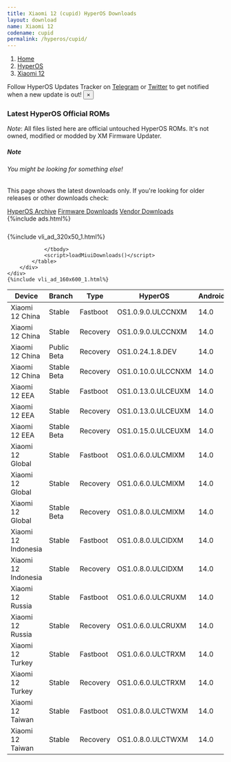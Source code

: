 ```yaml
---
title: Xiaomi 12 (cupid) HyperOS Downloads
layout: download
name: Xiaomi 12
codename: cupid
permalink: /hyperos/cupid/
---
```

<nav aria-label="breadcrumb">
    <ol class="breadcrumb">
        <li class="breadcrumb-item"><a href="/">Home</a></li>
        <li class="breadcrumb-item"><a href="/hyperos/">HyperOS</a></li>
        <li class="breadcrumb-item active" aria-current="page"><a href="/hyperos/cupid/">Xiaomi 12</a></li>
    </ol>
</nav>
<div class="alert alert-primary alert-dismissible fade show" role="alert">
    Follow HyperOS Updates Tracker on <a href="https://t.me/MIUIUpdatesTracker" class="alert-link">Telegram</a>
     or <a href="https://twitter.com/MiFwUpdater" class="alert-link">Twitter</a> to get notified when a new update is out!
    <button type="button" class="close" data-dismiss="alert" aria-label="Close">
        <span aria-hidden="true">&times;</span>
    </button>
</div>

### Latest HyperOS Official ROMs
*Note*: All files listed here are official untouched HyperOS ROMs. It's not owned, modified or modded by XM Firmware Updater.
<div class="card">
  <div class="card-body">
    <h5 class="card-title">Note</h5>
    <h6 class="card-subtitle mb-2 text-muted">You might be looking for something else!</h6>
    <p class="card-text">This page shows the latest downloads only.
     If you're looking for older releases or other downloads check:</p>
    <a href="/archive/hyperos/cupid/" class="card-link">HyperOS Archive</a>
    <a href="/firmware/cupid/" class="card-link">Firmware Downloads</a>
    <a href="/vendor/cupid/" class="card-link">Vendor Downloads</a>
  </div>
</div>
{%include ads.html%}
<div class="row justify-content-center">
    <div class="col-10">
        <div class="table-responsive-md" style="margin-top: 25px;">
            {%include vli_ad_320x50_1.html%}
            <table id="miui" class="display dt-responsive nowrap compact table table-striped table-hover table-sm">
                <thead class="thead-dark">
                    <tr>
                        <th data-ref="device">Device</th>
                        <th data-ref="branch">Branch</th>
                        <th data-ref="type">Type</th>
                        <th data-ref="miui">HyperOS</th>
                        <th data-ref="android">Android</th>
                        <th data-ref="size">Size</th>
                        <th data-ref="size">Date</th>
                        <th data-ref="link">Link</th>
                    </tr>
                </thead>
                <tbody>
                <tr><td>Xiaomi 12 China</td><td>Stable</td><td>Fastboot</td><td>OS1.0.9.0.ULCCNXM</td><td>14.0</td><td>7.1 GB</td><td>2024-09-24</td><td><a href="/hyperos/cupid/stable/OS1.0.9.0.ULCCNXM/">Download</a></td></tr>
<tr><td>Xiaomi 12 China</td><td>Stable</td><td>Recovery</td><td>OS1.0.9.0.ULCCNXM</td><td>14.0</td><td>5.7 GB</td><td>2024-09-30</td><td><a href="/hyperos/cupid/stable/OS1.0.9.0.ULCCNXM/">Download</a></td></tr>
<tr><td>Xiaomi 12 China</td><td>Public Beta</td><td>Recovery</td><td>OS1.0.24.1.8.DEV</td><td>14.0</td><td>5.7 GB</td><td>2024-01-12</td><td><a href="/hyperos/cupid/public beta/OS1.0.24.1.8.DEV/">Download</a></td></tr>
<tr><td>Xiaomi 12 China</td><td>Stable Beta</td><td>Recovery</td><td>OS1.0.10.0.ULCCNXM</td><td>14.0</td><td>5.7 GB</td><td>2024-11-07</td><td><a href="/hyperos/cupid/stable beta/OS1.0.10.0.ULCCNXM/">Download</a></td></tr>
<tr><td>Xiaomi 12 EEA</td><td>Stable</td><td>Fastboot</td><td>OS1.0.13.0.ULCEUXM</td><td>14.0</td><td>6.3 GB</td><td>2024-09-26</td><td><a href="/hyperos/cupid/stable/OS1.0.13.0.ULCEUXM/">Download</a></td></tr>
<tr><td>Xiaomi 12 EEA</td><td>Stable</td><td>Recovery</td><td>OS1.0.13.0.ULCEUXM</td><td>14.0</td><td>5.3 GB</td><td>2024-10-09</td><td><a href="/hyperos/cupid/stable/OS1.0.13.0.ULCEUXM/">Download</a></td></tr>
<tr><td>Xiaomi 12 EEA</td><td>Stable Beta</td><td>Recovery</td><td>OS1.0.15.0.ULCEUXM</td><td>14.0</td><td>5.3 GB</td><td>2024-10-30</td><td><a href="/hyperos/cupid/stable beta/OS1.0.15.0.ULCEUXM/">Download</a></td></tr>
<tr><td>Xiaomi 12 Global</td><td>Stable</td><td>Fastboot</td><td>OS1.0.6.0.ULCMIXM</td><td>14.0</td><td>6.5 GB</td><td>2024-09-20</td><td><a href="/hyperos/cupid/stable/OS1.0.6.0.ULCMIXM/">Download</a></td></tr>
<tr><td>Xiaomi 12 Global</td><td>Stable</td><td>Recovery</td><td>OS1.0.6.0.ULCMIXM</td><td>14.0</td><td>5.2 GB</td><td>2024-09-29</td><td><a href="/hyperos/cupid/stable/OS1.0.6.0.ULCMIXM/">Download</a></td></tr>
<tr><td>Xiaomi 12 Global</td><td>Stable Beta</td><td>Recovery</td><td>OS1.0.8.0.ULCMIXM</td><td>14.0</td><td>5.2 GB</td><td>2024-11-05</td><td><a href="/hyperos/cupid/stable beta/OS1.0.8.0.ULCMIXM/">Download</a></td></tr>
<tr><td>Xiaomi 12 Indonesia</td><td>Stable</td><td>Fastboot</td><td>OS1.0.8.0.ULCIDXM</td><td>14.0</td><td>6.3 GB</td><td>2024-10-24</td><td><a href="/hyperos/cupid/stable/OS1.0.8.0.ULCIDXM/">Download</a></td></tr>
<tr><td>Xiaomi 12 Indonesia</td><td>Stable</td><td>Recovery</td><td>OS1.0.8.0.ULCIDXM</td><td>14.0</td><td>5.0 GB</td><td>2024-11-04</td><td><a href="/hyperos/cupid/stable/OS1.0.8.0.ULCIDXM/">Download</a></td></tr>
<tr><td>Xiaomi 12 Russia</td><td>Stable</td><td>Fastboot</td><td>OS1.0.6.0.ULCRUXM</td><td>14.0</td><td>6.1 GB</td><td>2024-10-24</td><td><a href="/hyperos/cupid/stable/OS1.0.6.0.ULCRUXM/">Download</a></td></tr>
<tr><td>Xiaomi 12 Russia</td><td>Stable</td><td>Recovery</td><td>OS1.0.6.0.ULCRUXM</td><td>14.0</td><td>5.0 GB</td><td>2024-11-04</td><td><a href="/hyperos/cupid/stable/OS1.0.6.0.ULCRUXM/">Download</a></td></tr>
<tr><td>Xiaomi 12 Turkey</td><td>Stable</td><td>Fastboot</td><td>OS1.0.6.0.ULCTRXM</td><td>14.0</td><td>6.0 GB</td><td>2024-10-24</td><td><a href="/hyperos/cupid/stable/OS1.0.6.0.ULCTRXM/">Download</a></td></tr>
<tr><td>Xiaomi 12 Turkey</td><td>Stable</td><td>Recovery</td><td>OS1.0.6.0.ULCTRXM</td><td>14.0</td><td>5.0 GB</td><td>2024-11-04</td><td><a href="/hyperos/cupid/stable/OS1.0.6.0.ULCTRXM/">Download</a></td></tr>
<tr><td>Xiaomi 12 Taiwan</td><td>Stable</td><td>Fastboot</td><td>OS1.0.8.0.ULCTWXM</td><td>14.0</td><td>5.7 GB</td><td>2024-10-24</td><td><a href="/hyperos/cupid/stable/OS1.0.8.0.ULCTWXM/">Download</a></td></tr>
<tr><td>Xiaomi 12 Taiwan</td><td>Stable</td><td>Recovery</td><td>OS1.0.8.0.ULCTWXM</td><td>14.0</td><td>4.9 GB</td><td>2024-11-04</td><td><a href="/hyperos/cupid/stable/OS1.0.8.0.ULCTWXM/">Download</a></td></tr>

                </tbody>
                <script>loadMiuiDownloads()</script>
            </table>
        </div>
    </div>
    {%include vli_ad_160x600_1.html%}
</div>

